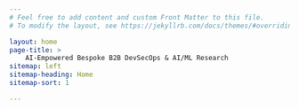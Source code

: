 ```yaml
---
# Feel free to add content and custom Front Matter to this file.
# To modify the layout, see https://jekyllrb.com/docs/themes/#overriding-theme-defaults

layout: home
page-title: >
    AI-Empowered Bespoke B2B DevSecOps & AI/ML Research
sitemap: left
sitemap-heading: Home
sitemap-sort: 1

---
```

